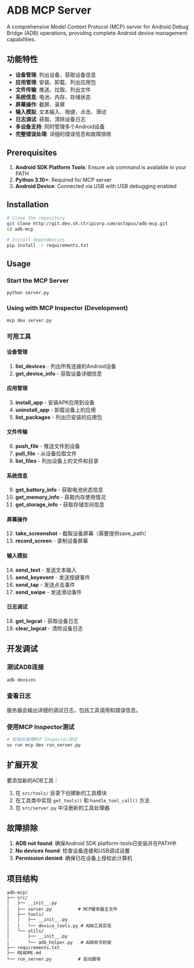 # ADB MCP Server

A comprehensive Model Context Protocol (MCP) server for Android Debug Bridge (ADB) operations, providing complete Android device management capabilities.

## 功能特性

- **设备管理**: 列出设备、获取设备信息
- **应用管理**: 安装、卸载、列出应用包
- **文件传输**: 推送、拉取、列出文件
- **系统信息**: 电池、内存、存储状态
- **屏幕操作**: 截屏、录屏
- **输入模拟**: 文本输入、按键、点击、滑动
- **日志调试**: 获取、清除设备日志
- **多设备支持**: 同时管理多个Android设备
- **完整错误处理**: 详细的错误信息和故障排除

## Prerequisites

1. **Android SDK Platform Tools**: Ensure `adb` command is available in your PATH
2. **Python 3.10+**: Required for MCP server
3. **Android Device**: Connected via USB with USB debugging enabled

## Installation

```bash
# Clone the repository
git clone http://git.dev.sh.ctripcorp.com/octopus/adb-mcp.git
cd adb-mcp

# Install dependencies
pip install -r requirements.txt
```

## Usage

### Start the MCP Server
```bash
python server.py
```

### Using with MCP Inspector (Development)
```bash
mcp dev server.py
```

### 可用工具

#### 设备管理
1. **list_devices** - 列出所有连接的Android设备
2. **get_device_info** - 获取设备详细信息

#### 应用管理
3. **install_app** - 安装APK应用到设备
4. **uninstall_app** - 卸载设备上的应用
5. **list_packages** - 列出已安装的应用包

#### 文件传输
6. **push_file** - 推送文件到设备
7. **pull_file** - 从设备拉取文件
8. **list_files** - 列出设备上的文件和目录

#### 系统信息
9. **get_battery_info** - 获取电池状态信息
10. **get_memory_info** - 获取内存使用情况
11. **get_storage_info** - 获取存储空间信息

#### 屏幕操作
12. **take_screenshot** - 截取设备屏幕（需要提供save_path）
13. **record_screen** - 录制设备屏幕

#### 输入模拟
14. **send_text** - 发送文本输入
15. **send_keyevent** - 发送按键事件
16. **send_tap** - 发送点击事件
17. **send_swipe** - 发送滑动事件

#### 日志调试
18. **get_logcat** - 获取设备日志
19. **clear_logcat** - 清除设备日志

## 开发调试

### 测试ADB连接
```bash
adb devices
```

### 查看日志
服务器会输出详细的调试日志，包括工具调用和错误信息。

### 使用MCP Inspector测试
```bash
# 安装后使用MCP Inspector测试
uv run mcp dev run_server.py
```

## 扩展开发

要添加新的ADB工具：

1. 在 `src/tools/` 目录下创建新的工具模块
2. 在工具类中实现 `get_tools()` 和 `handle_tool_call()` 方法
3. 在 `src/server.py` 中注册新的工具处理器

## 故障排除

1. **ADB not found**: 确保Android SDK platform-tools已安装并在PATH中
2. **No devices found**: 检查设备连接和USB调试设置
3. **Permission denied**: 确保已在设备上授权此计算机

## 项目结构

```
adb-mcp/
├── src/
│   ├── __init__.py
│   ├── server.py          # MCP服务器主文件
│   ├── tools/
│   │   ├── __init__.py
│   │   └── device_tools.py # ADB工具实现
│   └── utils/
│       ├── __init__.py
│       └── adb_helper.py   # ADB命令封装
├── requirements.txt
├── README.md
└── run_server.py          # 启动脚本
```
